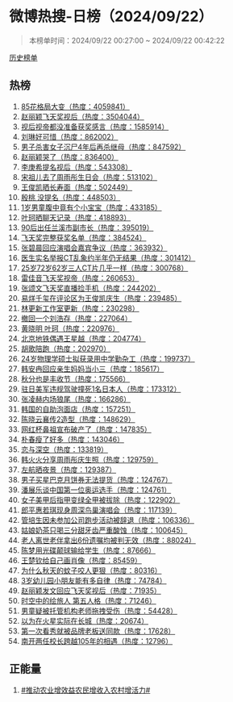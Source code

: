 <h1>
微博热搜-日榜（2024/09/22）
</h1>
<blockquote>
<p>
本榜单时间：2024/09/22 00:27:00 ~ 2024/09/22 00:42:22
</p>
</blockquote>
<p>
<a href="https://github.com/daifee/weibo-hot-search/tree/main/archives/daily">历史榜单</a>
</p>
<h2>
热榜
</h2>
<ol>

<li>
<a href="https://s.weibo.com/weibo?q=%2385%E8%8A%B1%E6%A0%BC%E5%B1%80%E5%A4%A7%E5%8F%98%23" target="weibo">
85花格局大变（热度：4059841）
</a>
</li>

<li>
<a href="https://s.weibo.com/weibo?q=%23%E8%B5%B5%E4%B8%BD%E9%A2%96%E9%A3%9E%E5%A4%A9%E5%A5%96%E8%A7%86%E5%90%8E%23" target="weibo">
赵丽颖飞天奖视后（热度：3504044）
</a>
</li>

<li>
<a href="https://s.weibo.com/weibo?q=%23%E8%A7%86%E5%90%8E%E8%A7%86%E5%B8%9D%E9%83%BD%E6%B2%A1%E5%87%86%E5%A4%87%E8%8E%B7%E5%A5%96%E6%84%9F%E8%A8%80%23" target="weibo">
视后视帝都没准备获奖感言（热度：1585914）
</a>
</li>

<li>
<a href="https://s.weibo.com/weibo?q=%23%E5%88%98%E7%90%B3%E5%A5%BD%E5%8F%AF%E6%83%9C%23" target="weibo">
刘琳好可惜（热度：862002）
</a>
</li>

<li>
<a href="https://s.weibo.com/weibo?q=%23%E7%94%B7%E5%AD%90%E6%9D%80%E5%AE%B3%E5%A5%B3%E5%AD%90%E6%B2%89%E5%B0%B84%E5%B9%B4%E5%90%8E%E5%86%8D%E6%9D%80%E7%BB%A7%E6%AF%8D%23" target="weibo">
男子杀害女子沉尸4年后再杀继母（热度：847592）
</a>
</li>

<li>
<a href="https://s.weibo.com/weibo?q=%23%E8%B5%B5%E4%B8%BD%E9%A2%96%E5%93%AD%E4%BA%86%23" target="weibo">
赵丽颖哭了（热度：836400）
</a>
</li>

<li>
<a href="https://s.weibo.com/weibo?q=%23%E6%9D%8E%E5%BA%9A%E5%B8%8C%E6%8F%90%E5%90%8D%E8%A7%86%E5%90%8E%23" target="weibo">
李庚希提名视后（热度：543308）
</a>
</li>

<li>
<a href="https://s.weibo.com/weibo?q=%23%E5%AE%8B%E7%A5%96%E5%84%BF%E5%8E%BB%E4%BA%86%E5%91%A8%E9%9B%A8%E5%BD%A4%E7%94%9F%E6%97%A5%E4%BC%9A%23" target="weibo">
宋祖儿去了周雨彤生日会（热度：513102）
</a>
</li>

<li>
<a href="https://s.weibo.com/weibo?q=%23%E7%8E%8B%E4%BF%8A%E5%87%AF%E6%99%92%E9%95%BF%E5%AF%BF%E9%9D%A2%23" target="weibo">
王俊凯晒长寿面（热度：502449）
</a>
</li>

<li>
<a href="https://s.weibo.com/weibo?q=%23%E6%AE%B7%E6%A1%83%20%E6%B2%A1%E6%8F%90%E5%90%8D%23" target="weibo">
殷桃 没提名（热度：448503）
</a>
</li>

<li>
<a href="https://s.weibo.com/weibo?q=%231%E5%B2%81%E7%94%B7%E7%AB%A5%E8%85%B9%E4%B8%AD%E7%AB%9F%E6%9C%89%E4%B8%AA%E5%B0%8F%E5%AE%9D%E5%AE%9D%23" target="weibo">
1岁男童腹中竟有个小宝宝（热度：433185）
</a>
</li>

<li>
<a href="https://s.weibo.com/weibo?q=%23%E5%8F%B6%E7%8F%82%E6%99%92%E8%81%8A%E5%A4%A9%E8%AE%B0%E5%BD%95%23" target="weibo">
叶珂晒聊天记录（热度：418893）
</a>
</li>

<li>
<a href="https://s.weibo.com/weibo?q=%2390%E5%90%8E%E5%87%BA%E4%BB%BB%E5%85%B0%E6%BA%AA%E5%B8%82%E5%89%AF%E5%B8%82%E9%95%BF%23" target="weibo">
90后出任兰溪市副市长（热度：395019）
</a>
</li>

<li>
<a href="https://s.weibo.com/weibo?q=%23%E9%A3%9E%E5%A4%A9%E5%A5%96%E5%AE%8C%E6%95%B4%E8%8E%B7%E5%A5%96%E5%90%8D%E5%8D%95%23" target="weibo">
飞天奖完整获奖名单（热度：384524）
</a>
</li>

<li>
<a href="https://s.weibo.com/weibo?q=%23%E5%BC%A0%E7%A2%A7%E6%99%A8%E5%9B%9E%E5%BA%94%E6%BC%94%E5%94%B1%E4%BC%9A%E5%98%89%E5%AE%BE%E4%BA%89%E8%AE%AE%23" target="weibo">
张碧晨回应演唱会嘉宾争议（热度：363932）
</a>
</li>

<li>
<a href="https://s.weibo.com/weibo?q=%23%E5%8C%BB%E7%94%9F%E5%AE%9E%E5%90%8D%E4%B8%BE%E6%8A%A5CT%E4%B9%B1%E8%B1%A1%E7%BA%A6%E5%8D%8A%E5%B9%B4%E4%BB%8D%E6%97%A0%E7%BB%93%E6%9E%9C%23" target="weibo">
医生实名举报CT乱象约半年仍无结果（热度：301412）
</a>
</li>

<li>
<a href="https://s.weibo.com/weibo?q=%2325%E5%B2%8172%E5%B2%8162%E5%B2%81%E4%B8%89%E4%BA%BACT%E7%89%87%E5%87%A0%E4%B9%8E%E4%B8%80%E6%A0%B7%23" target="weibo">
25岁72岁62岁三人CT片几乎一样（热度：300768）
</a>
</li>

<li>
<a href="https://s.weibo.com/weibo?q=%23%E9%9B%B7%E4%BD%B3%E9%9F%B3%E9%A3%9E%E5%A4%A9%E5%A5%96%E8%A7%86%E5%B8%9D%23" target="weibo">
雷佳音飞天奖视帝（热度：260653）
</a>
</li>

<li>
<a href="https://s.weibo.com/weibo?q=%23%E5%BC%A0%E9%A2%82%E6%96%87%E9%A3%9E%E5%A4%A9%E5%A5%96%E7%9B%B4%E6%92%AD%E6%8D%A1%E6%89%8B%E6%9C%BA%23" target="weibo">
张颂文飞天奖直播捡手机（热度：244202）
</a>
</li>

<li>
<a href="https://s.weibo.com/weibo?q=%23%E6%98%93%E7%83%8A%E5%8D%83%E7%8E%BA%E5%9C%A8%E8%AF%84%E8%AE%BA%E5%8C%BA%E4%B8%BA%E7%8E%8B%E4%BF%8A%E5%87%AF%E5%BA%86%E7%94%9F%23" target="weibo">
易烊千玺在评论区为王俊凯庆生（热度：239485）
</a>
</li>

<li>
<a href="https://s.weibo.com/weibo?q=%23%E6%9E%97%E6%9B%B4%E6%96%B0%E5%B7%A5%E4%BD%9C%E5%AE%A4%E6%9B%B4%E6%96%B0%23" target="weibo">
林更新工作室更新（热度：230298）
</a>
</li>

<li>
<a href="https://s.weibo.com/weibo?q=%23%E6%92%A4%E5%9B%9E%E4%B8%80%E4%B8%AA%E5%88%98%E6%B5%A9%E5%AD%98%23" target="weibo">
撤回一个刘浩存（热度：227064）
</a>
</li>

<li>
<a href="https://s.weibo.com/weibo?q=%23%E9%BB%84%E6%99%93%E6%98%8E%20%E5%8F%B6%E7%8F%82%23" target="weibo">
黄晓明 叶珂（热度：220976）
</a>
</li>

<li>
<a href="https://s.weibo.com/weibo?q=%23%E5%8C%97%E4%BA%AC%E5%9C%B0%E9%93%81%E5%81%B6%E9%81%87%E7%8E%8B%E6%98%9F%E8%B6%8A%23" target="weibo">
北京地铁偶遇王星越（热度：204774）
</a>
</li>

<li>
<a href="https://s.weibo.com/weibo?q=%23%E8%83%A1%E6%AD%8C%E9%99%AA%E8%B7%91%23" target="weibo">
胡歌陪跑（热度：202970）
</a>
</li>

<li>
<a href="https://s.weibo.com/weibo?q=%2324%E5%B2%81%E7%89%A9%E7%90%86%E5%AD%A6%E7%A1%95%E5%A3%AB%E6%8B%9F%E8%8E%B7%E5%BD%95%E7%94%A8%E4%B8%AD%E5%AD%A6%E5%8B%A4%E6%9D%82%E5%B7%A5%23" target="weibo">
24岁物理学硕士拟获录用中学勤杂工（热度：199737）
</a>
</li>

<li>
<a href="https://s.weibo.com/weibo?q=%23%E9%9F%A9%E5%AE%89%E5%86%89%E5%9B%9E%E5%BA%94%E4%BA%B2%E7%94%9F%E5%A6%88%E5%A6%88%E5%BD%93%E5%B0%8F%E4%B8%89%23" target="weibo">
韩安冉回应亲生妈妈当小三（热度：185617）
</a>
</li>

<li>
<a href="https://s.weibo.com/weibo?q=%23%E7%A7%8B%E5%88%86%E4%B9%9F%E6%98%AF%E4%B8%B0%E6%94%B6%E8%8A%82%23" target="weibo">
秋分也是丰收节（热度：175566）
</a>
</li>

<li>
<a href="https://s.weibo.com/weibo?q=%23%E9%A9%BB%E6%97%A5%E7%BE%8E%E5%86%9B%E8%BF%9D%E8%A7%84%E9%A9%BE%E9%A9%B6%E6%92%9E%E6%AD%BB1%E5%90%8D%E6%97%A5%E6%9C%AC%E4%BA%BA%23" target="weibo">
驻日美军违规驾驶撞死1名日本人（热度：173312）
</a>
</li>

<li>
<a href="https://s.weibo.com/weibo?q=%23%E5%BC%A0%E5%87%8C%E8%B5%AB%E5%86%85%E5%9C%BA%E7%8B%BC%E5%B0%BE%23" target="weibo">
张凌赫内场狼尾（热度：166286）
</a>
</li>

<li>
<a href="https://s.weibo.com/weibo?q=%23%E9%9F%A9%E5%9B%BD%E7%9A%84%E8%87%AA%E5%8A%A9%E6%B3%A1%E9%9D%A2%E5%BA%97%23" target="weibo">
韩国的自助泡面店（热度：157251）
</a>
</li>

<li>
<a href="https://s.weibo.com/weibo?q=%23%E9%99%88%E6%99%93%E4%BA%91%E8%A5%84%E4%BC%A02%E9%80%A0%E5%9E%8B%23" target="weibo">
陈晓云襄传2造型（热度：148629）
</a>
</li>

<li>
<a href="https://s.weibo.com/weibo?q=%23%E7%BD%91%E7%BA%A2%E6%9D%AF%E9%BC%BB%E7%A5%96%E5%AE%A3%E5%B8%83%E7%A0%B4%E4%BA%A7%E4%BA%86%23" target="weibo">
网红杯鼻祖宣布破产了（热度：147835）
</a>
</li>

<li>
<a href="https://s.weibo.com/weibo?q=%23%E6%9C%B4%E6%98%A5%E7%98%A6%E4%BA%86%E5%A5%BD%E5%A4%9A%23" target="weibo">
朴春瘦了好多（热度：143046）
</a>
</li>

<li>
<a href="https://s.weibo.com/weibo?q=%23%E6%81%8B%E4%B8%8E%E6%B7%B1%E7%A9%BA%23" target="weibo">
恋与深空（热度：133819）
</a>
</li>

<li>
<a href="https://s.weibo.com/weibo?q=%23%E9%9F%A9%E7%81%AB%E7%81%AB%E5%88%86%E4%BA%AB%E5%91%A8%E9%9B%A8%E5%BD%A4%E5%BA%86%E7%94%9F%E7%85%A7%23" target="weibo">
韩火火分享周雨彤庆生照（热度：129759）
</a>
</li>

<li>
<a href="https://s.weibo.com/weibo?q=%23%E5%B7%A6%E8%88%AA%E6%99%92%E5%A4%9C%E6%99%AF%23" target="weibo">
左航晒夜景（热度：129387）
</a>
</li>

<li>
<a href="https://s.weibo.com/weibo?q=%23%E7%94%B7%E5%AD%90%E4%B9%B0%E6%98%9F%E5%B7%B4%E5%85%8B%E6%9C%88%E9%A5%BC%E5%88%B8%E6%97%A0%E6%B3%95%E6%8F%90%E8%B4%A7%23" target="weibo">
男子买星巴克月饼券无法提货（热度：124767）
</a>
</li>

<li>
<a href="https://s.weibo.com/weibo?q=%23%E6%BD%98%E5%B1%95%E4%B9%90%E8%B0%88%E4%B8%AD%E5%9B%BD%E7%AC%AC%E4%B8%80%E4%BD%8D%E5%A5%A5%E8%BF%90%E9%80%89%E6%89%8B%23" target="weibo">
潘展乐谈中国第一位奥运选手（热度：124761）
</a>
</li>

<li>
<a href="https://s.weibo.com/weibo?q=%23%E5%A5%B3%E5%AD%90%E7%BE%8E%E7%94%B2%E5%90%8E%E6%8C%87%E7%94%B2%E5%8F%98%E7%BB%BF%E5%85%A8%E7%94%B2%E8%A2%AB%E6%8B%94%E9%99%A4%23" target="weibo">
女子美甲后指甲变绿全甲被拔除（热度：122902）
</a>
</li>

<li>
<a href="https://s.weibo.com/weibo?q=%23%E9%83%8E%E5%B9%B3%E6%83%A0%E8%8B%A5%E7%90%AA%E7%8E%B0%E8%BA%AB%E5%91%A8%E6%B7%B1%E9%B8%9F%E5%B7%A2%E6%BC%94%E5%94%B1%E4%BC%9A%23" target="weibo">
郎平惠若琪现身周深鸟巢演唱会（热度：117139）
</a>
</li>

<li>
<a href="https://s.weibo.com/weibo?q=%23%E7%AE%A1%E5%9F%B9%E7%94%9F%E5%9B%A0%E6%9C%AA%E5%8F%82%E5%8A%A0%E5%85%AC%E5%8F%B8%E8%B7%91%E6%AD%A5%E6%B4%BB%E5%8A%A8%E8%A2%AB%E8%BE%9E%E9%80%80%23" target="weibo">
管培生因未参加公司跑步活动被辞退（热度：106336）
</a>
</li>

<li>
<a href="https://s.weibo.com/weibo?q=%23%E5%A7%91%E5%A8%98%E5%A5%B6%E8%8C%B6%E5%8F%AA%E5%96%9D%E4%B8%89%E5%88%86%E7%94%9C%E7%89%99%E9%BD%BF%E4%B8%A5%E9%87%8D%E9%85%B8%E8%9A%80%23" target="weibo">
姑娘奶茶只喝三分甜牙齿严重酸蚀（热度：100645）
</a>
</li>

<li>
<a href="https://s.weibo.com/weibo?q=%23%E8%80%81%E4%BA%BA%E7%A6%BB%E4%B8%96%E8%80%81%E4%BC%B4%E6%8B%BF%E5%87%BA6%E4%BB%BD%E9%81%97%E5%98%B1%E5%9D%87%E8%A2%AB%E5%88%A4%E6%97%A0%E6%95%88%23" target="weibo">
老人离世老伴拿出6份遗嘱均被判无效（热度：88024）
</a>
</li>

<li>
<a href="https://s.weibo.com/weibo?q=%23%E9%99%88%E6%A2%A6%E7%94%A8%E5%85%89%E7%A2%9F%E9%A2%A0%E7%90%83%E8%BE%93%E7%BB%99%E5%AD%A6%E7%94%9F%23" target="weibo">
陈梦用光碟颠球输给学生（热度：87666）
</a>
</li>

<li>
<a href="https://s.weibo.com/weibo?q=%23%E7%8E%8B%E6%A5%9A%E9%92%A6%E7%BB%99%E8%87%AA%E5%B7%B1%E7%94%BB%E8%82%96%E5%83%8F%23" target="weibo">
王楚钦给自己画肖像（热度：85459）
</a>
</li>

<li>
<a href="https://s.weibo.com/weibo?q=%23%E4%B8%BA%E4%BB%80%E4%B9%88%E7%A7%8B%E5%A4%A9%E7%9A%84%E8%9A%8A%E5%AD%90%E5%92%AC%E4%BA%BA%E6%9B%B4%E7%8B%A0%23" target="weibo">
为什么秋天的蚊子咬人更狠（热度：80316）
</a>
</li>

<li>
<a href="https://s.weibo.com/weibo?q=%233%E5%B2%81%E5%B9%BC%E5%84%BF%E5%9B%AD%E5%B0%8F%E6%9C%8B%E5%8F%8B%E8%83%BD%E6%9C%89%E5%A4%9A%E8%87%AA%E5%BE%8B%23" target="weibo">
3岁幼儿园小朋友能有多自律（热度：74784）
</a>
</li>

<li>
<a href="https://s.weibo.com/weibo?q=%23%E8%B5%B5%E4%B8%BD%E9%A2%96%E5%8F%91%E6%96%87%E5%9B%9E%E5%BA%94%E9%A3%9E%E5%A4%A9%E5%A5%96%E8%A7%86%E5%90%8E%23" target="weibo">
赵丽颖发文回应飞天奖视后（热度：71935）
</a>
</li>

<li>
<a href="https://s.weibo.com/weibo?q=%23%E6%97%B6%E7%A9%BA%E4%B8%AD%E7%9A%84%E7%BB%98%E6%97%85%E4%BA%BA%20%E7%AC%AC%E4%BA%94%E4%BA%BA%E6%A0%BC%23" target="weibo">
时空中的绘旅人 第五人格（热度：71246）
</a>
</li>

<li>
<a href="https://s.weibo.com/weibo?q=%23%E7%94%B7%E7%AB%A5%E7%96%91%E8%A2%AB%E6%89%98%E7%AE%A1%E6%9C%BA%E6%9E%84%E8%80%81%E5%B8%88%E6%8B%96%E6%8B%BD%E5%8F%97%E4%BC%A4%23" target="weibo">
男童疑被托管机构老师拖拽受伤（热度：54428）
</a>
</li>

<li>
<a href="https://s.weibo.com/weibo?q=%23%E4%BB%A5%E4%B8%BA%E5%9C%A8%E7%81%AB%E6%98%9F%E5%AE%9E%E9%99%85%E5%9C%A8%E9%95%BF%E5%9F%8E%23" target="weibo">
以为在火星实际在长城（热度：20674）
</a>
</li>

<li>
<a href="https://s.weibo.com/weibo?q=%23%E7%AC%AC%E4%B8%80%E6%AC%A1%E7%9C%8B%E7%A7%80%E5%B0%B1%E8%A2%AB%E5%93%81%E7%89%8C%E8%80%81%E6%9D%BF%E9%80%81%E5%90%8C%E6%AC%BE%23" target="weibo">
第一次看秀就被品牌老板送同款（热度：17628）
</a>
</li>

<li>
<a href="https://s.weibo.com/weibo?q=%23%E5%8D%97%E5%BC%80%E4%B8%A4%E4%BB%BB%E6%A0%A1%E9%95%BF%E8%B7%A8%E8%B6%8A105%E5%B9%B4%E7%9A%84%E7%9B%B8%E9%81%87%23" target="weibo">
南开两任校长跨越105年的相遇（热度：12796）
</a>
</li>

</ol>
<h2>
正能量
</h2>
<ol>

<li>
<a href="https://s.weibo.com/weibo?q=%23%23%E6%8E%A8%E5%8A%A8%E5%86%9C%E4%B8%9A%E5%A2%9E%E6%95%88%E7%9B%8A%E5%86%9C%E6%B0%91%E5%A2%9E%E6%94%B6%E5%85%A5%E5%86%9C%E6%9D%91%E5%A2%9E%E6%B4%BB%E5%8A%9B%23%23" target="weibo">
#推动农业增效益农民增收入农村增活力#
</a>
</li>

</ol>